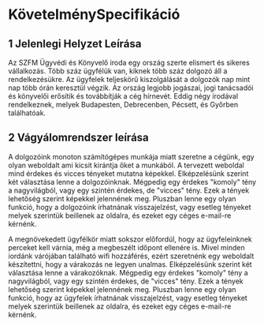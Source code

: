 ﻿# KövetelménySpecifikáció

## 1 Jelenlegi Helyzet Leírása

Az SZFM Ügyvédi és Könyvelő iroda egy ország szerte elismert és sikeres vállalkozás. Több száz ügyfélük van, kiknek több száz dolgozó áll a rendelkezésükre.
Az ügyfelek teljeskörű kiszolgálását a dolgozók nap mint nap több órán keresztül végzik. Az ország legjobb jogászai, jogi tanácsadói és könyvelői erősítik és továbbítják a cég hírnevét.
Eddig négy írodával rendelkeznek, melyek Budapesten, Debrecenben, Pécsett, és Győrben találhatóak. 

## 2 Vágyálomrendszer leírása

A dolgozóink monoton számítógépes munkája miatt szeretne a cégünk, egy olyan weboldalt ami kicsit kirántja őket a munkából. A tervezett weboldal mind érdekes és vicces tényeket mutatna képekkel.
Elképzelésünk szerint két választása lenne a dolgozóinknak. Mégpedig egy érdekes "komoly" tény a nagyvilágból, vagy egy szintén érdekes, de "vicces" tény. Ezek a tények lehetőség szerint képekkel jelennének meg.
Pluszban lenne egy olyan funkció, hogy a dolgozóink írhatnának visszajelzést, vagy esetleg tényeket melyek szerintük beillenek az oldalra, és ezeket egy céges e-mail-re kérnénk.

A megnövekedett ügyfélkör miatt sokszor előfordúl, hogy az ügyfeleinknek perceket kell várnia, még a megbeszélt időpont ellenére is. Mivel minden iordánk várójában található wifi hozzáférés, ezért szeretnénk egy weboldalt készítettni, hogy a várakozás ne legyen unalmas.
Elképzelésünk szerint két választása lenne a várakozóknak. Mégpedig egy érdekes "komoly" tény a nagyvilágból, vagy egy szintén érdekes, de "vicces" tény. Ezek a tények lehetőség szerint képekkel jelennének meg.
Pluszban lenne egy olyan funkció, hogy az ügyfelek írhatnának visszajelzést, vagy esetleg tényeket melyek szerintük beillenek az oldalra, és ezeket egy céges e-mail-re kérnénk.

